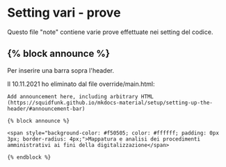 # Setting vari - prove
Questo file "note" contiene varie prove effettuate nei setting del codice.

## {% block announce %}
Per inserire una barra sopra l'header.

Il 10.11.2021 ho eliminato dal file override/main.html:

`Add announcement here, including arbitrary HTML (https://squidfunk.github.io/mkdocs-material/setup/setting-up-the-header/#announcement-bar)` 

`{% block announce %}`

`<span style="background-color: #f50505; color: #ffffff; padding: 0px 3px; border-radius: 4px;">Mappatura e analisi dei procedimenti amministrativi ai fini della digitalizzazione</span>`

`{% endblock %}`  

